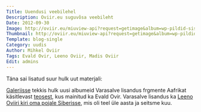```yaml
---
Title: Uuendusi veebilehel
Description: Oviir.eu suguvõsa veebileht
Date: 2012-09-30
Image: http://oviir.eu/miuview-api?request=getimage&album=wp-pildid-sisusse&item=2012-09-30-uuendusi-veebilehel.jpg&size=600&mode=longest
Thumbnail: http://oviir.eu/miuview-api?request=getimage&album=wp-pildid-sisusse&item=2012-09-30-uuendusi-veebilehel.jpg&size=600&mode=square
Template: blog-single
Category: uudis
Author: Mihkel Oviir
Tags: Evald Ovir, Leeno Oviir, Madis Oviir
Edit: admins
---
```


Täna sai lisatud suur hulk uut materjali:

<a href="%base_url%/pildid" title="Galerii">Galeriisse</a> tekkis hulk uusi albumeid
Varasalve lisandus frgmente Aafrikat käsitlevast <a href="%base_url%/varasalv/tsivilisatsioonide-kohtumine-aafrikas" title="Tsivilisatsioonide kohtumine aafrikas">teosest</a>, kus mainitud ka Evald Ovir.
Varasalve lisandus ka <a href="%base_url%/varasalv/leeno-oviiri-kiri-pojale-siberisse" title="Leeno Oviiri kiri oma pojale Siberisse">Leeno Oviiri kiri oma pojale Siberisse</a>, mis oli teel üle aasta ja seitsme kuu.
